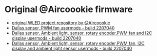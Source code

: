 # Original @Aircoookie firmware

- [original WLED project repository by @Aircoookie](https://github.com/Aircoookie/WLED)
- [Dallas sensor, PWM fan usermods - build 2207040](https://github.com/srg74/WLED-ESP32-universal-controller/blob/main/Firmware/%40Aircoookie/bins/WLED_0.13.2-a0_ESP32_WLED_dev_board_01.bin)
- [Dallas sensor, Ambient light, sensor, rotary encoder,PWM fan and I2C display usermods - build 2207040](https://github.com/srg74/WLED-ESP32-universal-controller/blob/main/Firmware/%40Aircoookie/bins/WLED_0.13.2-a0_ESP32_WLED_dev_board_02.bin)
- [Dallas sensor, Ambient light, sensor, rotary encoder,PWM fan, I2C display and ambient light sensor usermods - build 2207040](https://github.com/srg74/WLED-ESP32-universal-controller/blob/main/Firmware/%40Aircoookie/bins/WLED_0.13.2-a0_ESP32_WLED_dev_board_03.bin)
